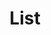 ---
title: List
excerpt: List Fever IDs.
api:
  file: api.json
  operationId: fever-id#list
hidden: false
---